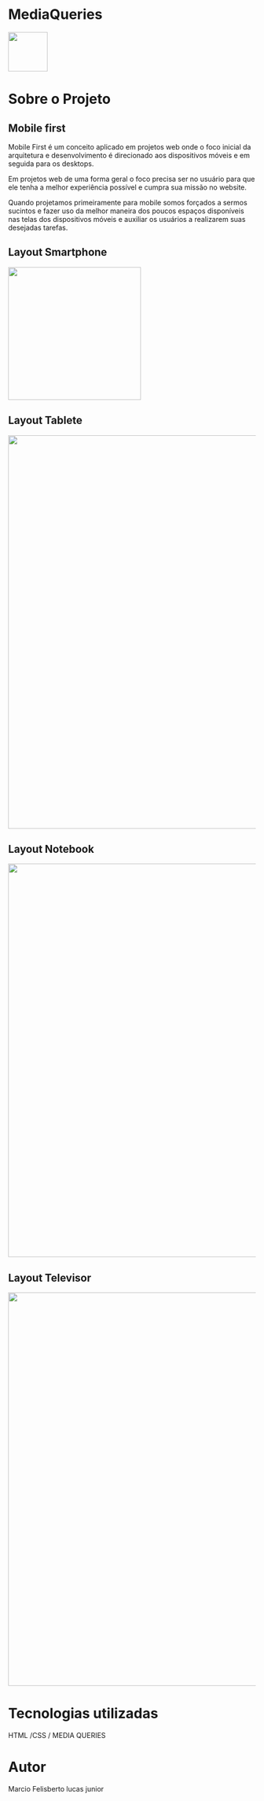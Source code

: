 # MediaQueries
<a href="https://github.com/marciolucasjunior/MediaQueries/blob/main/LICENSE"><img src="https://user-images.githubusercontent.com/109992150/210664502-0966a53d-1f9e-42e8-a4d7-605927c7cb5f.jpeg" width="80px" /></a>

 <h1>Sobre  o  Projeto   </h1>
 
 <h2>Mobile first </h2>
 
<p>Mobile First é um conceito aplicado em projetos web onde o foco inicial da arquitetura e desenvolvimento é direcionado aos dispositivos móveis e em seguida para os desktops.</p>
<p>Em projetos web de uma forma geral o foco precisa ser no usuário para que ele tenha a melhor experiência possível e cumpra sua missão no website.

Quando projetamos primeiramente para mobile somos forçados a sermos sucintos e fazer uso da melhor maneira dos poucos espaços disponíveis nas telas dos dispositivos móveis e auxiliar os usuários a realizarem suas desejadas tarefas.</p>

<h2>Layout Smartphone </h2>

<img src="https://user-images.githubusercontent.com/109992150/210593174-9af26b9e-b027-43a5-ae66-79b9093bcebe.jpg"  width="270px" />

 
 <h2>Layout Tablete</h2>

 <img src="https://user-images.githubusercontent.com/109992150/210608150-910f88f9-9390-4cf1-a6d1-c12ad3b0968d.png" width="800px"  />
 
 
 <h2>Layout Notebook</h2>

 <img src="https://user-images.githubusercontent.com/109992150/210609028-81c8f583-d211-4b44-a94a-dc8240827404.png" width="800px" />

 
 <h2>Layout Televisor </h2>

 <img src="https://user-images.githubusercontent.com/109992150/210609958-ca1f76bd-fea6-4e57-954f-43b8810e35be.png" width="800px" />
 
 <h1>Tecnologias utilizadas </h1>
 HTML /CSS / MEDIA QUERIES
 
 <h1>Autor</h1>
 Marcio Felisberto lucas junior



 
